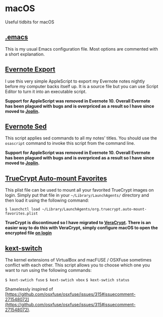 # macOS

Useful tidbits for macOS

## [.emacs](.emacs)

This is my usual Emacs configuration file. Most options are commented with a short explanation.

## [Evernote Export](Evernote%20Export.applescript)

I use this very simple AppleScript to export my Evernote notes nightly before my computer backs itself up. It is a source file but you can use Script Editor to turn it into an executable script.

**Support for AppleScript was removed in Evernote 10. Overall Evernote has been plagued with bugs and is overpriced as a result so I have since moved to [Joplin](https://joplinapp.org).**

## [Evernote Sed](Evernote%20Sed.applescript)

This script applies sed commands to all my notes' titles. You should use the `osascript` command to invoke this script from the command line.

**Support for AppleScript was removed in Evernote 10. Overall Evernote has been plagued with bugs and is overpriced as a result so I have since moved to [Joplin](https://joplinapp.org).**

## [TrueCrypt Auto-mount Favorites](org.truecrypt.auto-mount-favorites.plist)

This plist file can be used to mount all your favorited TrueCrypt images on login. Simply put that file in your `~/Library/LaunchAgents/` directory and then load it using the following command:

`$ launchctl load ~/Library/LaunchAgents/org.truecrypt.auto-mount-favorites.plist`

**TrueCrypt is discontinued so I have migrated to [VeraCrypt](https://www.veracrypt.fr). There is an easier way to do this with VeraCrypt, simply configure macOS to open the encrypted file [on login](https://support.apple.com/en-us/guide/mac-help/mh15189/mac)**

## [kext-switch](kext-switch)

The kernel extensions of VirtualBox and macFUSE / OSXFuse sometimes conflict
with each other. This script allows you to choose which one you want
to run using the following commands:

`$ kext-swtich fuse`
`$ kext-swtich vbox`
`$ kext-swtich status`

Shamelessly inspired of [https://github.com/osxfuse/osxfuse/issues/315#issuecomment-271548072](https://github.com/osxfuse/osxfuse/issues/315#issuecomment-271548072).
